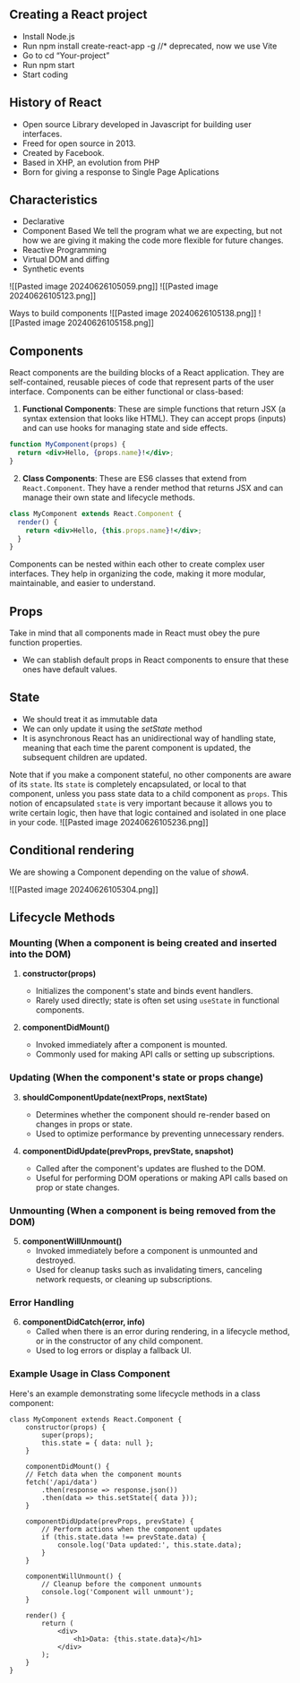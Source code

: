 
## Creating a React project
- Install Node.js
- Run npm install create-react-app -g //* deprecated, now we use Vite
- Go to cd “Your-project”
- Run npm start
- Start coding

## History of React
- Open source Library developed in Javascript for building user interfaces.
- Freed for open source in 2013.
- Created by Facebook.
- Based in XHP, an evolution from PHP
- Born for giving a response to Single Page Aplications
## Characteristics
- Declarative
- Component Based
We tell the program what we are expecting, but not how we are giving it making the code more flexible for future changes.
- Reactive Programming
- Virtual DOM and diffing
- Synthetic events

![[Pasted image 20240626105059.png]]
![[Pasted image 20240626105123.png]]

Ways to build components
![[Pasted image 20240626105138.png]]
![[Pasted image 20240626105158.png]]

## Components

React components are the building blocks of a React application. They are self-contained, reusable pieces of code that represent parts of the user interface. Components can be either functional or class-based:

1. **Functional Components**: These are simple functions that return JSX (a syntax extension that looks like HTML). They can accept props (inputs) and can use hooks for managing state and side effects.

```jsx
function MyComponent(props) {
  return <div>Hello, {props.name}!</div>;
}
```

2. **Class Components**: These are ES6 classes that extend from `React.Component`. They have a render method that returns JSX and can manage their own state and lifecycle methods.

```jsx
class MyComponent extends React.Component {
  render() {
    return <div>Hello, {this.props.name}!</div>;
  }
}
```

Components can be nested within each other to create complex user interfaces. They help in organizing the code, making it more modular, maintainable, and easier to understand.
## Props

Take in mind that all components made in React must obey the pure function properties.

- We can stablish default props in React components to ensure that these ones have default values.
## State

- We should treat it as immutable data
- We can only update it using the _setState_ method
- It is asynchronous
React has an unidirectional way of handling state, meaning that each time the parent component is updated, the subsequent children are updated.

Note that if you make a component stateful, no other components are aware of its `state`. Its `state` is completely encapsulated, or local to that component, unless you pass state data to a child component as `props`. This notion of encapsulated `state` is very important because it allows you to write certain logic, then have that logic contained and isolated in one place in your code.
![[Pasted image 20240626105236.png]]
## Conditional rendering

We are showing a Component depending on the value of *showA*.

![[Pasted image 20240626105304.png]]

## Lifecycle Methods

### Mounting (When a component is being created and inserted into the DOM)

1. **constructor(props)**
    
    - Initializes the component's state and binds event handlers.
    - Rarely used directly; state is often set using `useState` in functional components.
2. **componentDidMount()**
    
    - Invoked immediately after a component is mounted.
    - Commonly used for making API calls or setting up subscriptions.

### Updating (When the component's state or props change)

3. **shouldComponentUpdate(nextProps, nextState)**
    
    - Determines whether the component should re-render based on changes in props or state.
    - Used to optimize performance by preventing unnecessary renders.
4. **componentDidUpdate(prevProps, prevState, snapshot)**
    
    - Called after the component's updates are flushed to the DOM.
    - Useful for performing DOM operations or making API calls based on prop or state changes.

### Unmounting (When a component is being removed from the DOM)

5. **componentWillUnmount()**
    - Invoked immediately before a component is unmounted and destroyed.
    - Used for cleanup tasks such as invalidating timers, canceling network requests, or cleaning up subscriptions.

### Error Handling

6. **componentDidCatch(error, info)**
    - Called when there is an error during rendering, in a lifecycle method, or in the constructor of any child component.
    - Used to log errors or display a fallback UI.

### Example Usage in Class Component

Here's an example demonstrating some lifecycle methods in a class component:

```tsx
class MyComponent extends React.Component {
	constructor(props) {
		super(props);
		this.state = { data: null };
	}
	
	componentDidMount() {
    // Fetch data when the component mounts
    fetch('/api/data')
		.then(response => response.json())
		.then(data => this.setState({ data }));
	}
	
	componentDidUpdate(prevProps, prevState) {
		// Perform actions when the component updates
		if (this.state.data !== prevState.data) {
			console.log('Data updated:', this.state.data);
		}
	}
	
	componentWillUnmount() {
		// Cleanup before the component unmounts
		console.log('Component will unmount');
	}
	
	render() {
		return (
			<div>
				<h1>Data: {this.state.data}</h1>
			</div>
		);
	}
}
```